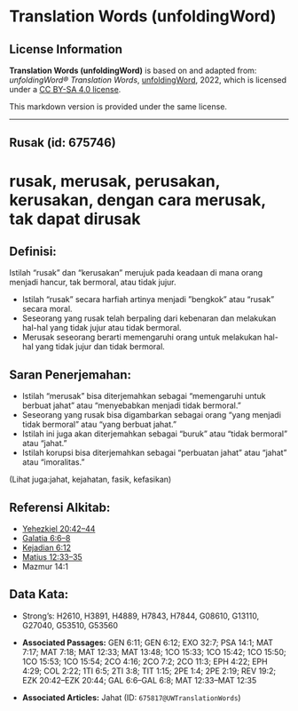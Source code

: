 # Translation Words (unfoldingWord)

## License Information

**Translation Words (unfoldingWord)** is based on and adapted from: _unfoldingWord® Translation Words_, [unfoldingWord](https://unfoldingword.org/utw), 2022, which is licensed under a [CC BY-SA 4.0 license](https://creativecommons.org/licenses/by-sa/4.0/legalcode.en).

This markdown version is provided under the same license.



--------------------------------

## Rusak (id: 675746)

rusak, merusak, perusakan, kerusakan, dengan cara merusak, tak dapat dirusak
============================================================================

Definisi:
---------

Istilah “rusak” dan “kerusakan” merujuk pada keadaan di mana orang menjadi hancur, tak bermoral, atau tidak jujur.

* Istilah “rusak” secara harfiah artinya menjadi ”bengkok” atau “rusak” secara moral.
* Seseorang yang rusak telah berpaling dari kebenaran dan melakukan hal\-hal yang tidak jujur atau tidak bermoral.
* Merusak seseorang berarti memengaruhi orang untuk melakukan hal\-hal yang tidak jujur dan tidak bermoral.

Saran Penerjemahan:
-------------------

* Istilah “merusak” bisa diterjemahkan sebagai “memengaruhi untuk berbuat jahat” atau “menyebabkan menjadi tidak bermoral.”
* Seseorang yang rusak bisa digambarkan sebagai orang “yang menjadi tidak bermoral” atau “yang berbuat jahat.”
* Istilah ini juga akan diterjemahkan sebagai “buruk” atau “tidak bermoral” atau “jahat.”
* Istilah korupsi bisa diterjemahkan sebagai “perbuatan jahat” atau “jahat” atau “imoralitas.”

(Lihat juga:jahat, kejahatan, fasik, kefasikan)

Referensi Alkitab:
------------------

* [Yehezkiel 20:42–44](https://ref.ly/Ezek20:42-Ezek20:44)
* [Galatia 6:6–8](https://ref.ly/Gal6:6-Gal6:8)
* [Kejadian 6:12](https://ref.ly/Gen6:12)
* [Matius 12:33–35](https://ref.ly/Matt12:33-Matt12:35)
* Mazmur 14:1

Data Kata:
----------

* Strong’s: H2610, H3891, H4889, H7843, H7844, G08610, G13110, G27040, G53510, G53560

* **Associated Passages:** GEN 6:11; GEN 6:12; EXO 32:7; PSA 14:1; MAT 7:17; MAT 7:18; MAT 12:33; MAT 13:48; 1CO 15:33; 1CO 15:42; 1CO 15:50; 1CO 15:53; 1CO 15:54; 2CO 4:16; 2CO 7:2; 2CO 11:3; EPH 4:22; EPH 4:29; COL 2:22; 1TI 6:5; 2TI 3:8; TIT 1:15; 2PE 1:4; 2PE 2:19; REV 19:2; EZK 20:42–EZK 20:44; GAL 6:6–GAL 6:8; MAT 12:33–MAT 12:35
* **Associated Articles:** Jahat (ID: `675817@UWTranslationWords`)

